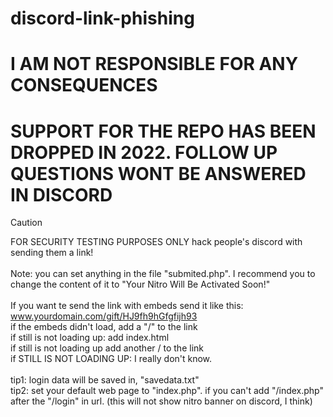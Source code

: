 # discord-link-phishing
# I AM NOT RESPONSIBLE FOR ANY CONSEQUENCES</h1>
# SUPPORT FOR THE REPO HAS BEEN DROPPED IN 2022. FOLLOW UP QUESTIONS WONT BE ANSWERED IN DISCORD</h1>
> [!CAUTION]
>FOR SECURITY TESTING PURPOSES ONLY
hack people's discord with sending them a link!<br/><br/>
Note: you can set anything in the file "submited.php".   I recommend you to change the content of it to "Your Nitro Will Be Activated Soon!"
<br/><br/>
If you want te send the link with embeds send it like this: www.yourdomain.com/gift/HJ9fh9hGfgfijh93<br/>
if the embeds didn't load, add a "/" to the link<br/>
if still is not loading up: add index.html<br/>
if still is not loading up add another / to the link<br/>
if STILL IS NOT LOADING UP: I really don't know.<br/><br/>
tip1: login data will be saved in,   "savedata.txt"<br/>
tip2: set your default web page to "index.php". if you can't add "/index.php" after the "/login" in url. (this will not show nitro banner on discord, I think)
